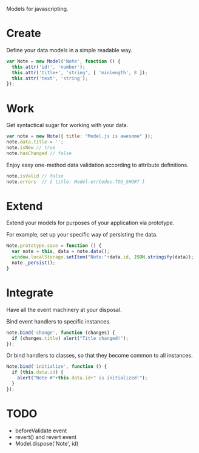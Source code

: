 Models for javascripting.


# Create

Define your data models in a simple readable way.

```javascript
var Note = new Model('Note', function () {
  this.attr('id!', 'number');
  this.attr('title+', 'string', [ 'minlength', 8 ]);
  this.attr('text', 'string');
});
```

# Work

Get syntactical sugar for working with your data.

```javascript
var note = new Note({ title: "Model.js is awesome" });
note.data.title = '';
note.isNew // true
note.hasChanged // false
```


Enjoy easy one-method data validation according to attribute definitions.

```javascript
note.isValid // false
note.errors  // { title: Model.errCodes.TOO_SHORT }
```


# Extend

Extend your models for purposes of your application via prototype.

For example, set up your specific way of persisting the data.

```javascript
Note.prototype.save = function () {
  var note = this, data = note.data();
  window.localStorage.setItem("Note:"+data.id, JSON.stringify(data));
  note._persist();
}
```


# Integrate

Have all the event machinery at your disposal.

Bind event handlers to specific instances.

```javascript
note.bind('change', function (changes) {
  if (changes.title) alert("Title changed!");
});
```

Or bind handlers to classes, so that they become common to all instances.

```javascript
Note.bind('initialize', function () {
  if (this.data.id) {
    alert("Note #"+this.data.id+" is initialized!");
  }
});
```


# TODO

- beforeValidate event
- revert() and revert event
- Model.dispose('Note', id)
